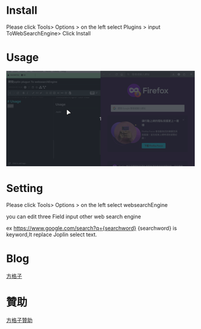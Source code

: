 # Install
Please click Tools> Options > on the left select Plugins > input ToWebSearchEngine> Click Install
# Usage
![tutorial.gif](https://github.com/fishpcblog/joplin-plugin-ToWebSearchEngine/blob/main/gif/tutorial.gif?raw=true)
# Setting
Please click Tools> Options >  on the left select websearchEngine

you can edit three Field input other web search engine

ex
https://www.google.com/search?q={searchword}
{searchword} is keyword,It replace  Joplin select text.

# Blog
[方格子](https://vocus.cc/user/@fishpcinfo)

# 贊助
[方格子贊助](https://vocus.cc/pay/donate/once/62be72b6fd89780001b11fe1?planId=60ab31f1fd897800019bff5f)

